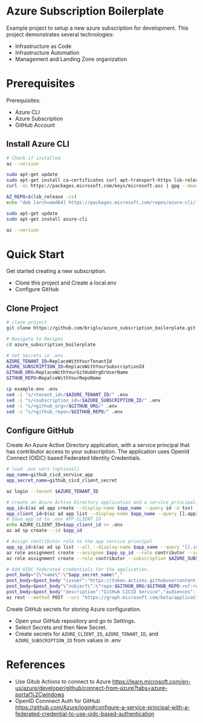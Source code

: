 # Azure Subscription Boilerplate

Example project to setup a new azure subscription for development. This project demonstrates several technologies:

* Infrastructure as Code
* Infrastructure Automation
* Management and Landing Zone organization

# Prerequisites

Prerequisites:
- Azure CLI
- Azure Subscription
- GitHub Account

## Install Azure CLI

```bash
# Check if installed
az --version

sudo apt-get update
sudo apt-get install ca-certificates curl apt-transport-https lsb-release gnupg
curl -sL https://packages.microsoft.com/keys/microsoft.asc | gpg --dearmor | sudo tee /etc/apt/trusted.gpg.d/microsoft.gpg > /dev/null

AZ_REPO=$(lsb_release -cs) 
echo "deb [arch=amd64] https://packages.microsoft.com/repos/azure-cli/ $AZ_REPO main" |  sudo tee /etc/apt/sources.list.d/azure-cli.list

sudo apt-get update
sudo apt-get install azure-cli

az --version
```

# Quick Start

Get started creating a new subscription.

* Clone this project and Create a local.env
* Configure GitHub

## Clone Project

```bash
# clone project
git clone https://github.com/briglx/azure_subscription_boilerplate.git

# Navigate to Recipes
cd azure_subscription_boilerplate

# Set Secrets in .env
AZURE_TENANT_ID=ReplaceWithYourTenantId
AZURE_SUBSCRIPTION_ID=ReplaceWithYourSubscriptionId
GITHUB_ORG=ReplaceWithYourGitHubOrgOrUserName
GITHUB_REPO=RepalceWithYourRepoName

cp example.env .env
sed -i "s/<tenant_id>/$AZURE_TENANT_ID/" .env
sed -i "s/<subscription_id>/$AZURE_SUBSCRIPTION_ID/" .env
sed -i "s/<github_org>/$GITHUB_ORG/" .env
sed -i "s/<github_repo>/$GITHUB_REPO/" .env
```

## Configure GitHub

Create An Azure Active Directory application, with a service principal that has contributor access to your subscription. The application uses OpenId Connect (OIDC) based Federated Identity Credentials.


```bash
# load .env vars (optional)
app_name=github_cicd_service_app
app_secret_name=github_cicd_client_secret

az login --tenant $AZURE_TENANT_ID

# Create an Azure Active Directory application and a service principal.
app_id=$(az ad app create --display-name $app_name --query id -o tsv)
app_client_id=$(az ad app list --display-name $app_name --query [].appId -o tsv)
# Save app_id to .env APP_CLIENT_ID
echo AZURE_CLIENT_ID=$app_client_id >> .env
az ad sp create --id $app_id

# Assign contributor role to the app service principal
app_sp_id=$(az ad sp list --all --display-name $app_name --query "[].id" -o tsv)
az role assignment create --assignee $app_sp_id --role contributor --scope /subscriptions/$AZURE_SUBSCRIPTION_ID
az role assignment create --role contributor --subscription $AZURE_SUBSCRIPTION_ID --assignee-object-id  $app_sp_id --assignee-principal-type ServicePrincipal --scope /subscriptions/$AZURE_SUBSCRIPTION_ID

# Add OIDC federated credentials for the application.
post_body="{\"name\":\"$app_secret_name\","
post_body=$post_body'"issuer":"https://token.actions.githubusercontent.com",'
post_body=$post_body"\"subject\":\"repo:$GITHUB_ORG/$GITHUB_REPO:ref:refs/heads/main\","
post_body=$post_body'"description":"GitHub CICID Service","audiences":["api://AzureADTokenExchange"]}' 
az rest --method POST --uri "https://graph.microsoft.com/beta/applications/$app_id/federatedIdentityCredentials" --body "$post_body"

```

Create GitHub secrets for storing Azure configuration.

- Open your GitHub repository and go to Settings.
- Select Secrets and then New Secret.
- Create secrets for `AZURE_CLIENT_ID`, `AZURE_TENANT_ID`, and `AZURE_SUBSCRIPTION_ID` from values in .env

# References

- Use Gitub Actions to connect to Azure https://learn.microsoft.com/en-us/azure/developer/github/connect-from-azure?tabs=azure-portal%2Cwindows
- OpenID Connnect Auth for GitHub https://github.com/Azure/login#configure-a-service-principal-with-a-federated-credential-to-use-oidc-based-authentication
